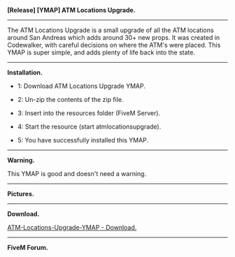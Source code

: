 **[Release] [YMAP] ATM Locations Upgrade.**

---

The ATM Locations Upgrade is a small upgrade of all the ATM locations around San Andreas which adds around 30+ new props. It was created in Codewalker, with careful decisions on where the ATM's were placed. This YMAP is super simple, and adds plenty of life back into the state.


---

**Installation.**

* 1: Download ATM Locations Upgrade YMAP.

* 2: Un-zip the contents of the zip file.

* 3: Insert into the resources folder (FiveM Server).

* 4: Start the resource (start atmlocationsupgrade).

* 5: You have successfully installed this YMAP.

---

**Warning.**

This YMAP is good and doesn't need a warning.

---

**Pictures.**



---

**Download.**

[ATM-Locations-Upgrade-YMAP - Download.](https://github.com/Mart475/ATM-Locations-Upgrade-YMAP)

---

**FiveM Forum.**


